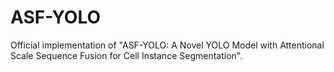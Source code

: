 # ASF-YOLO
Official implementation of "ASF-YOLO: A Novel YOLO Model with Attentional Scale Sequence Fusion for Cell Instance Segmentation".
